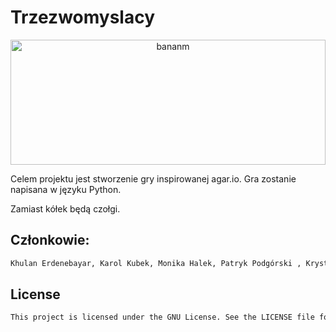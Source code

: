# Trzezwomyslacy
<p align="center">
  <img src="https://media.istockphoto.com/id/1153864662/photo/playful-balls-in-a-ball-pit.jpg?s=1024x1024&w=is&k=20&c=2REO8feLvfamt9e6w3CO95Zb-mxhoDcfOAGcl9uqCLA=" width="100%" height="200" title="bananm">
  
Celem projektu jest stworzenie gry inspirowanej agar.io.
Gra zostanie napisana w języku Python.

Zamiast kółek będą czołgi.
</p>


## Członkowie:
```sh
Khulan Erdenebayar, Karol Kubek, Monika Halek, Patryk Podgórski , Krystyna Bodziony
```
## License
```sh
This project is licensed under the GNU License. See the LICENSE file for details.

```
